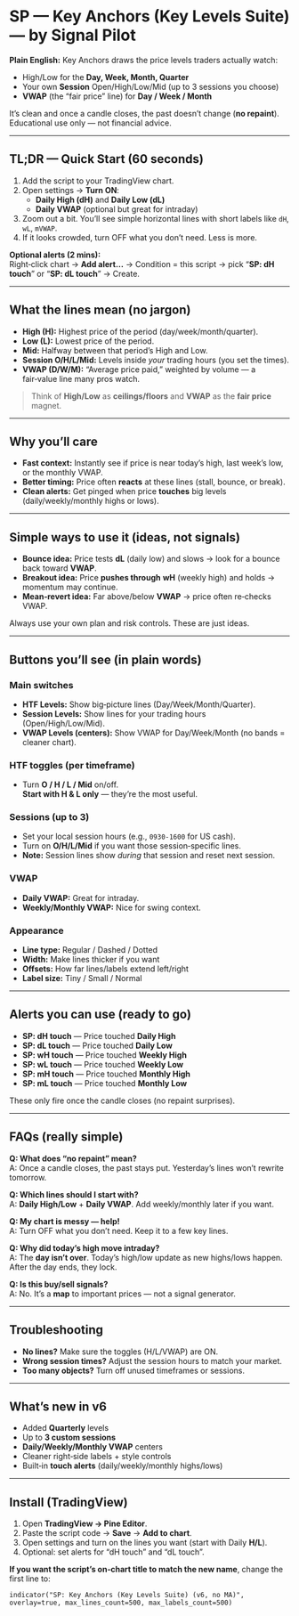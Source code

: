 # SP — Key Anchors (Key Levels Suite) — by Signal Pilot

**Plain English:** Key Anchors draws the price levels traders actually watch:
- High/Low for the **Day, Week, Month, Quarter**
- Your own **Session** Open/High/Low/Mid (up to 3 sessions you choose)
- **VWAP** (the “fair price” line) for **Day / Week / Month**

It’s clean and once a candle closes, the past doesn’t change (**no repaint**).
Educational use only — not financial advice.

---

## TL;DR — Quick Start (60 seconds)

1. Add the script to your TradingView chart.  
2. Open settings → **Turn ON**:  
   - **Daily High (dH)** and **Daily Low (dL)**  
   - **Daily VWAP** (optional but great for intraday)  
3. Zoom out a bit. You’ll see simple horizontal lines with short labels like `dH`, `wL`, `mVWAP`.
4. If it looks crowded, turn OFF what you don’t need. Less is more.

**Optional alerts (2 mins):**  
Right‑click chart → **Add alert…** → Condition = this script → pick
“**SP: dH touch**” or “**SP: dL touch**” → Create.

---

## What the lines mean (no jargon)

- **High (H):** Highest price of the period (day/week/month/quarter).  
- **Low (L):** Lowest price of the period.  
- **Mid:** Halfway between that period’s High and Low.  
- **Session O/H/L/Mid:** Levels inside *your* trading hours (you set the times).  
- **VWAP (D/W/M):** “Average price paid,” weighted by volume — a fair‑value line many pros watch.

> Think of **High/Low** as **ceilings/floors** and **VWAP** as the **fair price** magnet.

---

## Why you’ll care

- **Fast context:** Instantly see if price is near today’s high, last week’s low, or the monthly VWAP.  
- **Better timing:** Price often **reacts** at these lines (stall, bounce, or break).  
- **Clean alerts:** Get pinged when price **touches** big levels (daily/weekly/monthly highs or lows).

---

## Simple ways to use it (ideas, not signals)

- **Bounce idea:** Price tests **dL** (daily low) and slows → look for a bounce back toward **VWAP**.  
- **Breakout idea:** Price **pushes through** **wH** (weekly high) and holds → momentum may continue.  
- **Mean‑revert idea:** Far above/below **VWAP** → price often re‑checks VWAP.

Always use your own plan and risk controls. These are just ideas.

---

## Buttons you’ll see (in plain words)

### Main switches
- **HTF Levels:** Show big‑picture lines (Day/Week/Month/Quarter).
- **Session Levels:** Show lines for your trading hours (Open/High/Low/Mid).
- **VWAP Levels (centers):** Show VWAP for Day/Week/Month (no bands = cleaner chart).

### HTF toggles (per timeframe)
- Turn **O / H / L / Mid** on/off.  
  **Start with H & L only** — they’re the most useful.

### Sessions (up to 3)
- Set your local session hours (e.g., `0930-1600` for US cash).  
- Turn on **O/H/L/Mid** if you want those session‑specific lines.  
- **Note:** Session lines show *during* that session and reset next session.

### VWAP
- **Daily VWAP:** Great for intraday.  
- **Weekly/Monthly VWAP:** Nice for swing context.

### Appearance
- **Line type:** Regular / Dashed / Dotted  
- **Width:** Make lines thicker if you want  
- **Offsets:** How far lines/labels extend left/right  
- **Label size:** Tiny / Small / Normal

---

## Alerts you can use (ready to go)

- **SP: dH touch** — Price touched **Daily High**  
- **SP: dL touch** — Price touched **Daily Low**  
- **SP: wH touch** — Price touched **Weekly High**  
- **SP: wL touch** — Price touched **Weekly Low**  
- **SP: mH touch** — Price touched **Monthly High**  
- **SP: mL touch** — Price touched **Monthly Low**

These only fire once the candle closes (no repaint surprises).

---

## FAQs (really simple)

**Q: What does “no repaint” mean?**  
A: Once a candle closes, the past stays put. Yesterday’s lines won’t rewrite tomorrow.

**Q: Which lines should I start with?**  
A: **Daily High/Low** + **Daily VWAP**. Add weekly/monthly later if you want.

**Q: My chart is messy — help!**  
A: Turn OFF what you don’t need. Keep it to a few key lines.

**Q: Why did today’s high move intraday?**  
A: The **day isn’t over**. Today’s high/low update as new highs/lows happen. After the day ends, they lock.

**Q: Is this buy/sell signals?**  
A: No. It’s a **map** to important prices — not a signal generator.

---

## Troubleshooting

- **No lines?** Make sure the toggles (H/L/VWAP) are ON.  
- **Wrong session times?** Adjust the session hours to match your market.  
- **Too many objects?** Turn off unused timeframes or sessions.

---

## What’s new in v6

- Added **Quarterly** levels  
- Up to **3 custom sessions**  
- **Daily/Weekly/Monthly VWAP** centers  
- Cleaner right‑side labels + style controls  
- Built‑in **touch alerts** (daily/weekly/monthly highs/lows)

---

## Install (TradingView)

1. Open **TradingView → Pine Editor**.  
2. Paste the script code → **Save** → **Add to chart**.  
3. Open settings and turn on the lines you want (start with Daily **H/L**).  
4. Optional: set alerts for “dH touch” and “dL touch”.

**If you want the script’s on‑chart title to match the new name**, change the first line to:  
```pine
indicator("SP: Key Anchors (Key Levels Suite) (v6, no MA)", overlay=true, max_lines_count=500, max_labels_count=500)
